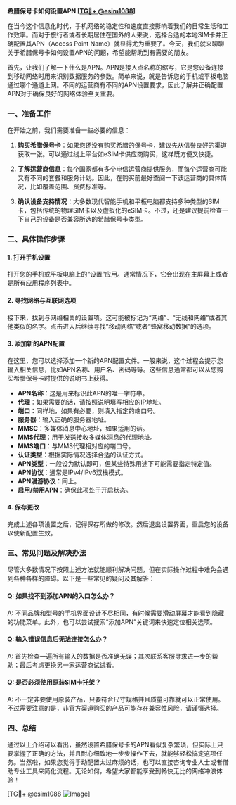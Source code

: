 **希腊保号卡如何设置APN [[TG💪+ @esim1088](https://t.me/s/esim1088)]**

在当今这个信息化时代，手机网络的稳定性和速度直接影响着我们的日常生活和工作效率。而对于旅行者或者长期居住在国外的人来说，选择合适的本地SIM卡并正确配置其APN（Access Point Name）就显得尤为重要了。今天，我们就来聊聊关于希腊保号卡如何设置APN的问题，希望能帮助到有需要的朋友。

首先，让我们了解一下什么是APN。APN是接入点名称的缩写，它是您设备连接到移动网络时用来识别数据服务的参数。简单来说，就是告诉您的手机或平板电脑通过哪个通道上网。不同的运营商有不同的APN设置要求，因此了解并正确配置APN对于确保良好的网络体验至关重要。

### 一、准备工作

在开始之前，我们需要准备一些必要的信息：

1. **购买希腊保号卡**：如果您还没有购买希腊的保号卡，建议先从信誉良好的渠道获取一张。可以通过线上平台如eSIM卡供应商购买，这样既方便又快捷。
   
2. **了解运营商信息**：每个国家都有多个电信运营商提供服务，而每个运营商可能又有不同的套餐和服务计划。因此，在购买前最好查阅一下该运营商的具体情况，比如覆盖范围、资费标准等。

3. **确认设备支持情况**：大多数现代智能手机和平板电脑都支持多种类型的SIM卡，包括传统的物理SIM卡以及虚拟化的eSIM卡。不过，还是建议提前检查一下自己的设备是否兼容所选的希腊保号卡类型。

### 二、具体操作步骤

#### 1. 打开手机设置

打开您的手机或平板电脑上的“设置”应用。通常情况下，它会出现在主屏幕上或者是所有应用程序列表中。

#### 2. 寻找网络与互联网选项

接下来，找到与网络相关的设置项。这可能被标记为“网络”、“无线和网络”或者其他类似的名字。点击进入后继续寻找“移动网络”或者“蜂窝移动数据”的选项。

#### 3. 添加新的APN配置

在这里，您可以选择添加一个新的APN配置文件。一般来说，这个过程会提示您输入相关信息，比如APN名称、用户名、密码等等。这些信息通常都可以从您购买希腊保号卡时提供的说明书上获得。

- **APN名称**：这是用来标识此APN的唯一字符串。
- **代理**：如果需要的话，请按照说明填写相应的IP地址。
- **端口**：同样地，如果有必要，则填入指定的端口号。
- **服务器**：输入正确的服务器地址。
- **MMSC**：多媒体消息中心地址，如果适用的话。
- **MMS代理**：用于发送接收多媒体消息的代理地址。
- **MMS端口**：与MMS代理相对应的端口号。
- **认证类型**：根据实际情况选择合适的认证方式。
- **APN类型**：一般设为默认即可，但某些特殊用途下可能需要指定特定值。
- **APN协议**：通常是IPv4/IPv6双栈模式。
- **APN漫游协议**：同上。
- **启用/禁用APN**：确保此项处于开启状态。

#### 4. 保存更改

完成上述各项设置之后，记得保存所做的修改。然后退出设置界面，重启您的设备以使新配置生效。

### 三、常见问题及解决办法

尽管大多数情况下按照上述方法就能顺利解决问题，但在实际操作过程中难免会遇到各种各样的障碍。以下是一些常见的疑问及其解答：

#### Q: 如果找不到添加APN的入口怎么办？
A: 不同品牌和型号的手机界面设计不尽相同，有时候需要滑动屏幕才能看到隐藏的功能菜单。此外，也可以尝试搜索“添加APN”关键词来快速定位相关选项。

#### Q: 输入错误信息后无法连接怎么办？
A: 首先检查一遍所有输入的数据是否准确无误；其次联系客服寻求进一步的帮助；最后考虑更换另一家运营商试试看。

#### Q: 是否必须使用原装SIM卡托架？
A: 不一定非要使用原装产品，只要符合尺寸规格并且质量可靠就可以正常使用。不过需要注意的是，非官方渠道购买的产品可能存在兼容性风险，请谨慎选择。

### 四、总结

通过以上介绍可以看出，虽然设置希腊保号卡的APN看似复杂繁琐，但实际上只要掌握了正确的方法，并且耐心细致地一步步操作下去，就能够轻松搞定这项任务。当然啦，如果您觉得手动配置太过麻烦的话，也可以直接咨询专业人士或者借助专业工具来简化流程。无论如何，希望大家都能享受到畅快无比的网络冲浪体验！

[[TG💪+ @esim1088](https://t.me/s/esim1088) ![Image](https://i.postimg.cc/4NQfJmqS/Snipaste-2025-05-13-00-14-12.png)]